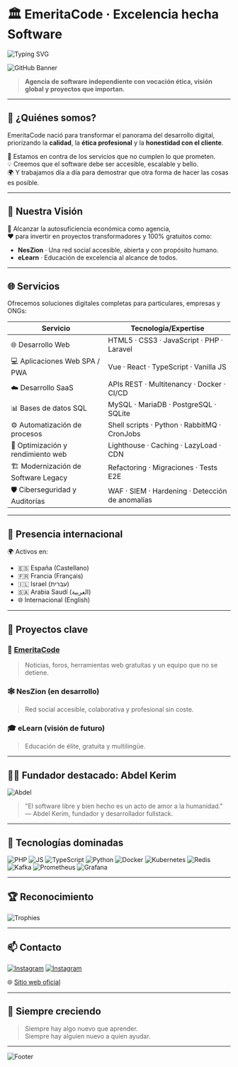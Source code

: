 # 🏛️ EmeritaCode · Excelencia hecha Software

![Typing SVG](https://readme-typing-svg.herokuapp.com/?lines=Desarrollo+con+Excelencia;Código+Escalable+y+Ético;Tu+visión,+nuestra+misión;SaaS,+Webs+y+mucho+más;¡Creamos+tecnología+con+propósito!)

![GitHub Banner](https://capsule-render.vercel.app/api?type=waving&color=0:381a06,100:a5150d&height=200&section=header&text=EmeritaCode&fontSize=50&fontAlignY=35&desc=Calidad%20antes%20que%20cantidad&descAlignY=60&animation=fadeIn)

> **Agencia de software independiente con vocación ética, visión global y proyectos que importan.**

---

## 💼 ¿Quiénes somos?

EmeritaCode nació para transformar el panorama del desarrollo digital, priorizando la **calidad**, la **ética profesional** y la **honestidad con el cliente**.

🚫 Estamos en contra de los servicios que no cumplen lo que prometen.  
💡 Creemos que el software debe ser accesible, escalable y bello.  
🌍 Y trabajamos día a día para demostrar que otra forma de hacer las cosas es posible.

---

## 🧭 Nuestra Visión

🎯 Alcanzar la autosuficiencia económica como agencia,  
❤️ para invertir en proyectos transformadores y 100% gratuitos como:

- **NesZion** · Una red social accesible, abierta y con propósito humano.
- **eLearn** · Educación de excelencia al alcance de todos.

---

## 🌐 Servicios

Ofrecemos soluciones digitales completas para particulares, empresas y ONGs:

| Servicio                             | Tecnología/Expertise                         |
|-------------------------------------|----------------------------------------------|
| 🌐 Desarrollo Web                   | HTML5 · CSS3 · JavaScript · PHP · Laravel    |
| 💻 Aplicaciones Web SPA / PWA       | Vue · React · TypeScript · Vanilla JS        |
| ☁️ Desarrollo SaaS                  | APIs REST · Multitenancy · Docker · CI/CD    |
| 📊 Bases de datos SQL               | MySQL · MariaDB · PostgreSQL · SQLite        |
| ⚙️ Automatización de procesos       | Shell scripts · Python · RabbitMQ · CronJobs |
| 🚀 Optimización y rendimiento web   | Lighthouse · Caching · LazyLoad · CDN        |
| 🏗️ Modernización de Software Legacy| Refactoring · Migraciones · Tests E2E        |
| 🛡️ Ciberseguridad y Auditorías      | WAF · SIEM · Hardening · Detección de anomalías|

---

## 📍 Presencia internacional

🌍 Activos en:
- 🇪🇸 España (Castellano)
- 🇫🇷 Francia (Français)
- 🇮🇱 Israel (עברית)
- 🇸🇦 Arabia Saudí (العربية)
- 🌐 Internacional (English)

---

## 🌟 Proyectos clave

### 🔗 [EmeritaCode](https://www.emeritacode.com/)
> Noticias, foros, herramientas web gratuitas y un equipo que no se detiene.

### 🕸️ NesZion (en desarrollo)
> Red social accesible, colaborativa y profesional sin coste.

### 🎓 eLearn (visión de futuro)
> Educación de élite, gratuita y multilingüe.

---

## 🧑‍💻 Fundador destacado: Abdel Kerim

![Abdel](https://github-readme-stats.vercel.app/api?username=Abdl-kerim&show_icons=true&theme=radical&bg_color=76,381a06,a5150d&title_color=fff&text_color=fff)

> "El software libre y bien hecho es un acto de amor a la humanidad."  
> — Abdel Kerim, fundador y desarrollador fullstack.

---

## 🧠 Tecnologías dominadas

![PHP](https://img.shields.io/badge/-PHP-777BB4?logo=php)
![JS](https://img.shields.io/badge/-JavaScript-F7DF1E?logo=javascript)
![TypeScript](https://img.shields.io/badge/-TypeScript-3178C6?logo=typescript)
![Python](https://img.shields.io/badge/-Python-3776AB?logo=python)
![Docker](https://img.shields.io/badge/-Docker-2496ED?logo=docker)
![Kubernetes](https://img.shields.io/badge/-Kubernetes-326CE5?logo=kubernetes)
![Redis](https://img.shields.io/badge/-Redis-DC382D?logo=redis)
![Kafka](https://img.shields.io/badge/-Kafka-231F20?logo=apache-kafka)
![Prometheus](https://img.shields.io/badge/-Prometheus-E6522C?logo=prometheus)
![Grafana](https://img.shields.io/badge/-Grafana-F46800?logo=grafana)

---

## 🏆 Reconocimiento

![Trophies](https://github-profile-trophy.vercel.app/?username=Abdl-kerim&theme=dark_lover)

---

## 📫 Contacto

[![Instagram](https://img.shields.io/badge/-Instagram%20(Founder)-a5150d?logo=Instagram&logoColor=white)](https://www.instagram.com/abdel_kerim01)
[![Instagram](https://img.shields.io/badge/-Instagram%20(Empresa)-a5150d?logo=Instagram&logoColor=white)](https://www.instagram.com/emeritacode)

🌐 [Sitio web oficial](https://www.emeritacode.com)

---

## 🌱 Siempre creciendo

> Siempre hay algo nuevo que aprender.  
> Siempre hay alguien nuevo a quien ayudar.

---

![Footer](https://capsule-render.vercel.app/api?type=waving&color=0:a5150d,100:381a06&height=120&section=footer)

